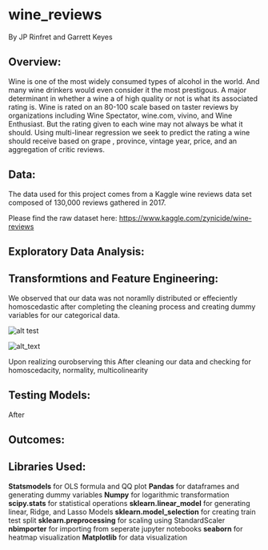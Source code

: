 # wine_reviews
By JP Rinfret and Garrett Keyes

## Overview:
Wine is one of the most widely consumed types of alcohol in the world. And many wine drinkers would even consider it the most prestigous. A major determinant in whether a wine a of high quality or not is what its associated rating is. Wine is rated on an 80-100 scale based on taster reviews by organizations including Wine Spectator, wine.com, vivino, and Wine Enthusiast. But the rating given to each wine may not always be what it should. Using multi-linear regression we seek to predict the rating a wine should receive based on grape , province, vintage year, price, and an aggregation of critic reviews. 

## Data:
The data used for this project comes from a Kaggle wine reviews data set composed of 130,000 reviews gathered in 2017.

Please find the raw dataset here: https://www.kaggle.com/zynicide/wine-reviews

## Exploratory Data Analysis:


## Transformtions and Feature Engineering:
We observed that our data was not noramlly distributed or effeciently homoscedastic after completing the cleaning process and creating dummy variables for our categorical data. 



![alt test](/pre_log_normality.png)  

![alt_text](/pre_log_homoscedasticity.png)

Upon realizing ourobserving this  After cleaning our data and checking for homoscedacity, normality, multicolinearity 

## Testing Models:
After 
## Outcomes:

## Libraries Used:
**Statsmodels** for OLS formula and QQ plot
**Pandas** for dataframes and generating dummy variables
**Numpy** for logarithmic transformation
**scipy.stats** for statistical operations
**sklearn.linear_model** for generating linear, Ridge, and Lasso Models
**sklearn.model_selection** for creating train test split 
**sklearn.preprocessing** for scaling using StandardScaler
**nbimporter** for importing from seperate jupyter notebooks 
**seaborn** for heatmap visualization
**Matplotlib** for data visualization 
